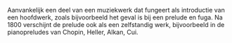 Aanvankelijk een deel van een muziekwerk dat fungeert als introductie van een hoofdwerk, zoals bijvoorbeeld het geval is bij een prelude en fuga.
Na 1800 verschijnt de prelude ook als een zelfstandig werk, bijvoorbeeld in de pianopreludes van Chopin, Heller, Alkan, Cui.


